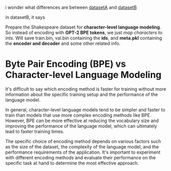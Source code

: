 i wonder what differences are between [datasetA](/data/shakespeare/prepare.py) and [datasetB](/data/shakespeare_char/prepare.py)

in datasetB, it says

Prepare the Shakespeare dataset for **character-level language modeling**.
So instead of encoding with **GPT-2 BPE tokens**, we just *map characters to ints*.
Will save train.bin, val.bin containing the **ids**, and **meta.pkl** containing the **encoder and decoder** and some other related info.

# Byte Pair Encoding (BPE) vs Character-level Language Modeling

It's difficult to say which encoding method is faster for training without more information about the specific training setup and the performance of the language model.

In general, character-level language models tend to be simpler and faster to train than models that use more complex encoding methods like BPE. However, BPE can be more effective at reducing the vocabulary size and improving the performance of the language model, which can ultimately lead to faster training times.

The specific choice of encoding method depends on various factors such as the size of the dataset, the complexity of the language model, and the performance requirements of the application. It's important to experiment with different encoding methods and evaluate their performance on the specific task at hand to determine the most effective approach.